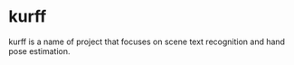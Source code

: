 # kurff
kurff is a name of project that focuses on scene text recognition and hand pose estimation.
